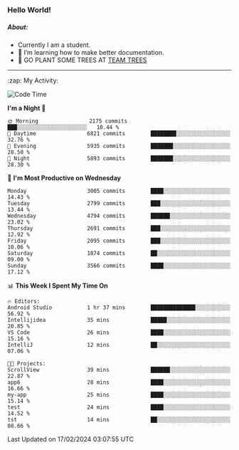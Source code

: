 ### Hello World!

##### About:
- Currently I am a student.
- 🌱 I’m learning how to make better documentation.
- 🌱 GO PLANT SOME TREES AT [TEAM TREES](https://teamtrees.org/)

---
  <summary>:zap: My Activity:</summary>
  
<!--START_SECTION:waka-->
![Code Time](http://img.shields.io/badge/Code%20Time-1%2C283%20hrs-blue)

**I'm a Night 🦉** 

```text
🌞 Morning                2175 commits        ███░░░░░░░░░░░░░░░░░░░░░░   10.44 % 
🌆 Daytime                6821 commits        ████████░░░░░░░░░░░░░░░░░   32.76 % 
🌃 Evening                5935 commits        ███████░░░░░░░░░░░░░░░░░░   28.50 % 
🌙 Night                  5893 commits        ███████░░░░░░░░░░░░░░░░░░   28.30 % 
```
📅 **I'm Most Productive on Wednesday** 

```text
Monday                   3005 commits        ████░░░░░░░░░░░░░░░░░░░░░   14.43 % 
Tuesday                  2799 commits        ███░░░░░░░░░░░░░░░░░░░░░░   13.44 % 
Wednesday                4794 commits        ██████░░░░░░░░░░░░░░░░░░░   23.02 % 
Thursday                 2691 commits        ███░░░░░░░░░░░░░░░░░░░░░░   12.92 % 
Friday                   2095 commits        ███░░░░░░░░░░░░░░░░░░░░░░   10.06 % 
Saturday                 1874 commits        ██░░░░░░░░░░░░░░░░░░░░░░░   09.00 % 
Sunday                   3566 commits        ████░░░░░░░░░░░░░░░░░░░░░   17.12 % 
```


📊 **This Week I Spent My Time On** 

```text
🔥 Editors: 
Android Studio           1 hr 37 mins        ██████████████░░░░░░░░░░░   56.92 % 
Intellijidea             35 mins             █████░░░░░░░░░░░░░░░░░░░░   20.85 % 
VS Code                  26 mins             ████░░░░░░░░░░░░░░░░░░░░░   15.16 % 
IntelliJ                 12 mins             ██░░░░░░░░░░░░░░░░░░░░░░░   07.06 % 

🐱‍💻 Projects: 
ScrollView               39 mins             ██████░░░░░░░░░░░░░░░░░░░   22.87 % 
app6                     28 mins             ████░░░░░░░░░░░░░░░░░░░░░   16.66 % 
my-app                   25 mins             ████░░░░░░░░░░░░░░░░░░░░░   15.14 % 
test                     24 mins             ████░░░░░░░░░░░░░░░░░░░░░   14.52 % 
tst                      14 mins             ██░░░░░░░░░░░░░░░░░░░░░░░   08.66 % 
```


 Last Updated on 17/02/2024 03:07:55 UTC
<!--END_SECTION:waka-->
